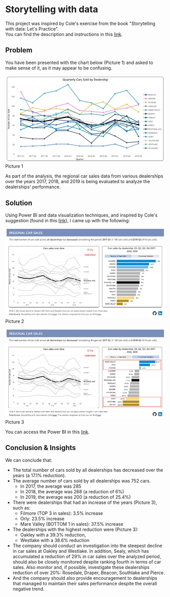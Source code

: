 # Storytelling with data

This project was inspired by Cole's exercise from the book "Storytelling with data: Let's Practice". <br>
You can find the description and instructions in this <a target="_blank" rel="noopener noreferrer" href="https://community.storytellingwithdata.com/exercises/one-little-changeand-a-redesign">link</a>. 

## **Problem** 

You have been presented with the chart below (Picture 1) and asked to make sense of it, as it may appear to be confusing.

![Screenshot](Picture1.png)
Picture 1

As part of the analysis, the regional car sales data from various dealerships over the years 2017, 2018, and 2019 is being evaluated to analyze the dealerships' performance.

## **Solution** 

Using Power BI and data visualization techniques, and inspired by Cole's suggestion (found in this [link](https://community.storytellingwithdata.com/discover/5a9b65dd-2c0d-4fed-895b-879238735939/images?seed=3f44ed8a)), I came up with the following:

![Screenshot](Picture2.png)
Picture 2

![Screenshot](Picture3.png)
Picture 3

You can access the Power BI in this [link]().

## **Conclusion & Insights** 

We can conclude that: 
* The total number of cars sold by all dealerships has decreased over the years (a 17.1% reduction).
* The average number of cars sold by all dealerships was 752 cars.
  - In 2017, the average was 285
  - In 2018, the average was 268 (a reduction of 6%)
  - In 2019, the average was 200 (a reduction of 25.4%) 
* There were dealerships that had an increase of the years (Picture 3), such as:
  - Filmore (TOP 3 in sales): 3.5% increase
  - Orly: 23.5% increase 
  - Mare Valley (BOTTOM 1 in sales): 37.5% increase 
* The dealerships with the highest reduction were (Picture 3): 
  - Oakley with a 39.3% reduction, 
  - Westlake with a 38.6% reduction 
* The company should conduct an investigation into the steepest decline in car sales at Oakley and Westlake. In addition, Sealy, which has accumulated a reduction of 29% in car sales over the analyzed period, should also be closely monitored despite ranking fourth in terms of car sales. Also monitor and, if possible, investigate these dealerships reduction of over 20%: Rosedale, Draper, Beacon, Southlake and Pierce. 
* And the company should also provide encouragement to dealerships that managed to maintain their sales performance despite the overall negative trend.
